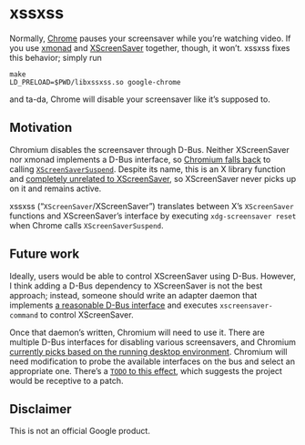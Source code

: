 xssxss
======

Normally, [Chrome](https://www.google.com/chrome/) pauses your screensaver while
you’re watching video. If you use [xmonad](https://xmonad.org/) and
[XScreenSaver](https://www.jwz.org/xscreensaver/) together, though, it won’t.
xssxss fixes this behavior; simply run

    make
    LD_PRELOAD=$PWD/libxssxss.so google-chrome

and ta-da, Chrome will disable your screensaver like it’s supposed to.

Motivation
----------

Chromium disables the screensaver through D-Bus. Neither XScreenSaver nor xmonad
implements a D-Bus interface, so [Chromium falls back][XSSSuspendSet] to calling
[`XScreenSaverSuspend`][Xss(3)]. Despite its name, this is an X library function
and [completely unrelated to XScreenSaver][Ubuntu 718176 comment 3], so
XScreenSaver never picks up on it and remains active.

xssxss (“`XScreenSaver`/XScreenSaver”) translates between X’s `XScreenSaver`
functions and XScreenSaver’s interface by executing `xdg-screensaver reset` when
Chrome calls `XScreenSaverSuspend`.

[Ubuntu 718176 comment 3]: https://bugs.launchpad.net/ubuntu/+source/xscreensaver/+bug/718176/comments/3
[XSSSuspendSet]: https://cs.chromium.org/chromium/src/services/device/wake_lock/power_save_blocker/power_save_blocker_x11.cc?l=225&rcl=2edab67ba89b69c8b6117440faf1b8397a62ace6
[Xss(3)]: https://www.x.org/releases/X11R7.7/doc/man/man3/Xss.3.xhtml

Future work
-----------

Ideally, users would be able to control XScreenSaver using D-Bus. However, I
think adding a D-Bus dependency to XScreenSaver is not the best approach;
instead, someone should write an adapter daemon that implements [a reasonable
D-Bus interface][idle-inhibition-spec] and executes `xscreensaver-command` to
control XScreenSaver.

Once that daemon’s written, Chromium will need to use it. There are multiple
D-Bus interfaces for disabling various screensavers, and Chromium [currently
picks based on the running desktop environment][SelectAPI]. Chromium will need
modification to probe the available interfaces on the bus and select an
appropriate one. There’s a [`TODO` to this effect][SelectAPI TODO], which
suggests the project would be receptive to a patch.

[idle-inhibition-spec]: https://people.freedesktop.org/~hadess/idle-inhibition-spec/re01.html
[SelectAPI]: https://cs.chromium.org/chromium/src/services/device/wake_lock/power_save_blocker/power_save_blocker_x11.cc?l=450&rcl=fdece9dd1e1f7840a643c85e2d89f356b153fe2c
[SelectAPI TODO]: https://cs.chromium.org/chromium/src/services/device/wake_lock/power_save_blocker/power_save_blocker_x11.cc?l=447-448&rcl=999b2f18d8c62250dd19c85f6c2bb370e68fba8f

Disclaimer
----------

This is not an official Google product.
